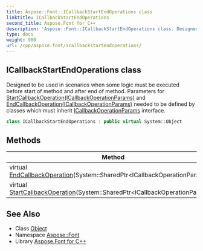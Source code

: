 ```yaml
---
title: Aspose::Font::ICallbackStartEndOperations class
linktitle: ICallbackStartEndOperations
second_title: Aspose.Font for C++
description: 'Aspose::Font::ICallbackStartEndOperations class. Designed to be used in scenarios when some logic must be executed before start of method and after end of method. Parameters for StartCallbackOperation(ICallbackOperationParams) and EndCallbackOperation(ICallbackOperationParams) needed to be defined by classes which must inherit ICallbackOperationParams interface in C++.'
type: docs
weight: 900
url: /cpp/aspose.font/icallbackstartendoperations/
---
```

## ICallbackStartEndOperations class


Designed to be used in scenarios when some logic must be executed before start of method and after end of method. Parameters for [StartCallbackOperation(ICallbackOperationParams)](../) and [EndCallbackOperation(ICallbackOperationParams)](../) needed to be defined by classes which must inherit [ICallbackOperationParams](../icallbackoperationparams/) interface.

```cpp
class ICallbackStartEndOperations : public virtual System::Object
```

## Methods

| Method | Description |
| --- | --- |
| virtual [EndCallbackOperation](./endcallbackoperation/)(System::SharedPtr\<ICallbackOperationParams\>) |  |
| virtual [StartCallbackOperation](./startcallbackoperation/)(System::SharedPtr\<ICallbackOperationParams\>) |  |
## See Also

* Class [Object](../../system/object/)
* Namespace [Aspose::Font](../)
* Library [Aspose.Font for C++](../../)
